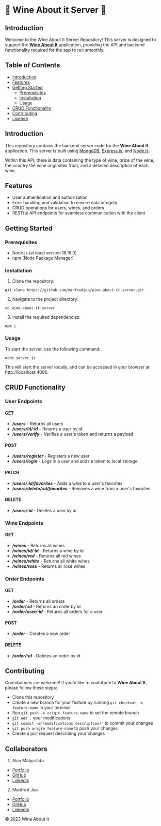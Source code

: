 # 🍷 Wine About it Server 🍷

## Introduction

Welcome to the Wine About It Server Repository! This server is designed to support the **[Wine About It](https://wineaboutit.netlify.app/)** application, providing the API and backend functionality required for the app to run smoothly.

## Table of Contents

- [Introduction](#introduction)
- [Features](#features)
- [Getting Started](#getting-started)
  - [Prerequisites](#prerequisites)
  - [Installation](#installation)
  - [Usage](#usage)
- [CRUD Functionality](#crud-functionality)
- [Contributing](#contributing)
- [License](#license)

## Introduction

This repository contains the backend server code for the **Wine About It** application. This server is built using [MongoDB](https://www.mongodb.com/), [Express.js](https://expressjs.com/), and [Node.js](https://nodejs.org/).

Within this API, there is data containing the type of wine, price of the wine, the country the wine originates from, and a detailed description of each wine.

## Features

- User authentication and authorization
- Error handling and validation to ensure data integrity
- CRUD operations for users, wines, and orders
- RESTful API endpoints for seamless communication with the client

## Getting Started

### Prerequisites

- Node.js (at least version 18.16.0)
- npm (Node Package Manager)

### Installation

1. Clone the repository:

```
git clone https://github.com/manfredjoa/wine-about-it-server.git
```

2. Navigate to the project directory:

```
cd wine-about-it-server
```

3. Install the required dependencies:

```
npm i
```

### Usage

To start the server, use the following command:

```
node server.js
```

This will start the server locally, and can be accessed in your browser at http://localhost:4000.

## CRUD Functionality

### User Endpoints

#### GET

- **_/users_** - Returns all users
- **_/users/id/:id_** - Returns a user by id
- **_/users/verify_** - Verifies a user's token and returns a payload

#### POST

- **_/users/register_** - Registers a new user
- **_/users/login_** - Logs in a user and adds a token to local storage

#### PATCH

- **_/users/:id/favorites_** - Adds a wine to a user's favorites
- **_/users/delete/:id/favorites_** - Removes a wine from a user's favorites

#### DELETE

- **_/users/:id_** - Deletes a user by id

### Wine Endpoints

#### GET

- **_/wines_** - Returns all wines
- **_/wines/id/:id_** - Returns a wine by id
- **_/wines/red_** - Returns all red wines
- **_/wines/white_** - Returns all white wines
- **_/wines/rose_** - Returns all rosé wines

### Order Endpoints

#### GET

- **_/order_** - Returns all orders
- **_/order/:id_** - Returns an order by id
- **_/order/user/:id_** - Returns all orders for a user

#### POST

- **_/order_** - Creates a new order

#### DELETE

- **_/order/:id_** - Deletes an order by id

## Contributing

Contributions are welcome! If you'd like to contribute to **Wine About It**, please follow these steps:

- Clone this repository
- Create a new branch for your feature by running `git checkout -b feature-name` in your terminal
- Run `git push -u origin feature-name` to set the remote branch
- `git add .` your modifications
- `git commit -m'(modifications description)'` to commit your changes
- `git push origin feature-name` to push your changes
- Create a pull request describing your changes

## Collaborators

1. Alan Malpartida

- [Portfolio](https://alanwebdev.com/)
- [GitHub](https://github.com/alantothe)
- [LinkedIn](https://www.linkedin.com/in/alan-malpartida-b0214428a/)

2. Manfred Joa

- [Portfolio](https://manfredjoadev.netlify.app)
- [GitHub](https://github.com/manfredjoa)
- [LinkedIn](https://www.linkedin.com/in/manfredjoa/)

&copy; 2023 Wine About It
